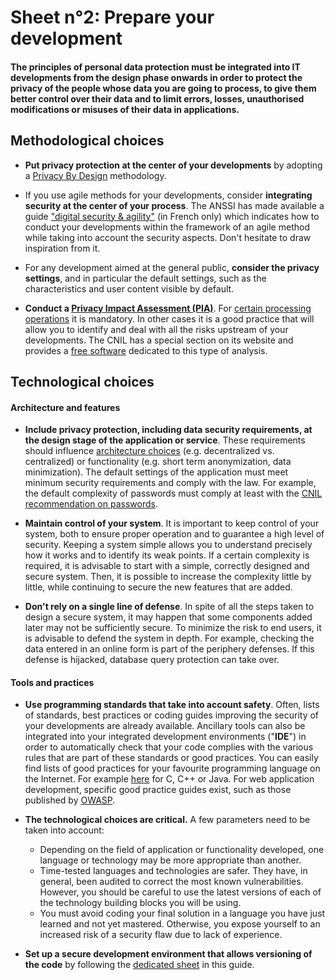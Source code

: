 # Sheet n°2: Prepare your development

#### The principles of personal data protection must be integrated into IT developments from the design phase onwards in order to protect the privacy of the people whose data you are going to process, to give them better control over their data and to limit errors, losses, unauthorised modifications or misuses of their data in applications.

## Methodological choices

* **Put privacy protection at the center of your developments** by adopting a [Privacy By Design](https://edpb.europa.eu/our-work-tools/public-consultations-art-704/2019/guidelines-42019-article-25-data-protection-design_en) methodology.

* If you use agile methods for your developments, consider **integrating security at the center of your process**. The ANSSI has made available a guide ["digital security & agility"](https://www.ssi.gouv.fr/uploads/2018/11/guide-securite-numerique-agile-anssi-pa-v1.pdf) (in French only) which indicates how to conduct your developments within the framework of an agile method while taking into account the security aspects. Don't hesitate to draw inspiration from it.

* For any development aimed at the general public, **consider the privacy settings**, and in particular the default settings, such as the characteristics and user content visible by default.

* **Conduct a [Privacy Impact Assessment (PIA)](https://www.cnil.fr/en/privacy-impact-assessment-pia)**. For [certain processing operations](https://ico.org.uk/for-organisations/guide-to-data-protection/guide-to-the-general-data-protection-regulation-gdpr/accountability-and-governance/data-protection-impact-assessments/) it is mandatory. In other cases it is a good practice that will allow you to identify and deal with all the risks upstream of your developments. The CNIL has a special section on its website and provides a [free software](https://www.cnil.fr/en/open-source-pia-software-helps-carry-out-data-protection-impact-assesment) dedicated to this type of analysis.


## Technological choices

#### Architecture and features

* **Include privacy protection, including data security requirements, at the design stage of the application or service**. These requirements should influence [architecture choices](#Sheet_n°5:_Making_an_informed_choice_of_architecture) (e.g. decentralized vs. centralized) or functionality (e.g. short term anonymization, data minimization). The default settings of the application must meet minimum security requirements and comply with the law. For example, the default complexity of passwords must comply at least with the [CNIL recommendation on passwords](https://www.cnil.fr/fr/node/23803).

* **Maintain control of your system**. It is important to keep control of your system, both to ensure proper operation and to guarantee a high level of security. Keeping a system simple allows you to understand precisely how it works and to identify its weak points. If a certain complexity is required, it is advisable to start with a simple, correctly designed and secure system. Then, it is possible to increase the complexity little by little, while continuing to secure the new features that are added.

* **Don't rely on a single line of defense**. In spite of all the steps taken to design a secure system, it may happen that some components added later may not be sufficiently secure. To minimize the risk to end users, it is advisable to defend the system in depth. For example, checking the data entered in an online form is part of the periphery defenses. If this defense is hijacked, database query protection can take over.

#### Tools and practices

* **Use programming standards that take into account safety**. Often, lists of standards, best practices or coding guides improving the security of your developments are already available. Ancillary tools can also be integrated into your integrated development environments ("**IDE**") in order to automatically check that your code complies with the various rules that are part of these standards or good practices. You can easily find lists of good practices for your favourite programming language on the Internet. For example [here](https://wiki.sei.cmu.edu/confluence/display/seccode/SEI+CERT+Coding+Standards) for C, C++ or Java. For web application development, specific good practice guides exist, such as those published by [OWASP](https://www.owasp.org).

* **The technological choices are critical.** A few parameters need to be taken into account:
    * Depending on the field of application or functionality developed, one language or technology may be more appropriate than another.
    * Time-tested languages and technologies are safer. They have, in general, been audited to correct the most known vulnerabilities. However, you should be careful to use the latest versions of each of the technology building blocks you will be using.
    * You must avoid coding your final solution in a language you have just learned and not yet mastered. Otherwise, you expose yourself to an increased risk of a security flaw due to lack of experience.
* **Set up a secure development environment that allows versioning of the code** by following the [dedicated sheet](#Sheet_n°3:_Secure_your_development_environment) in this guide.
